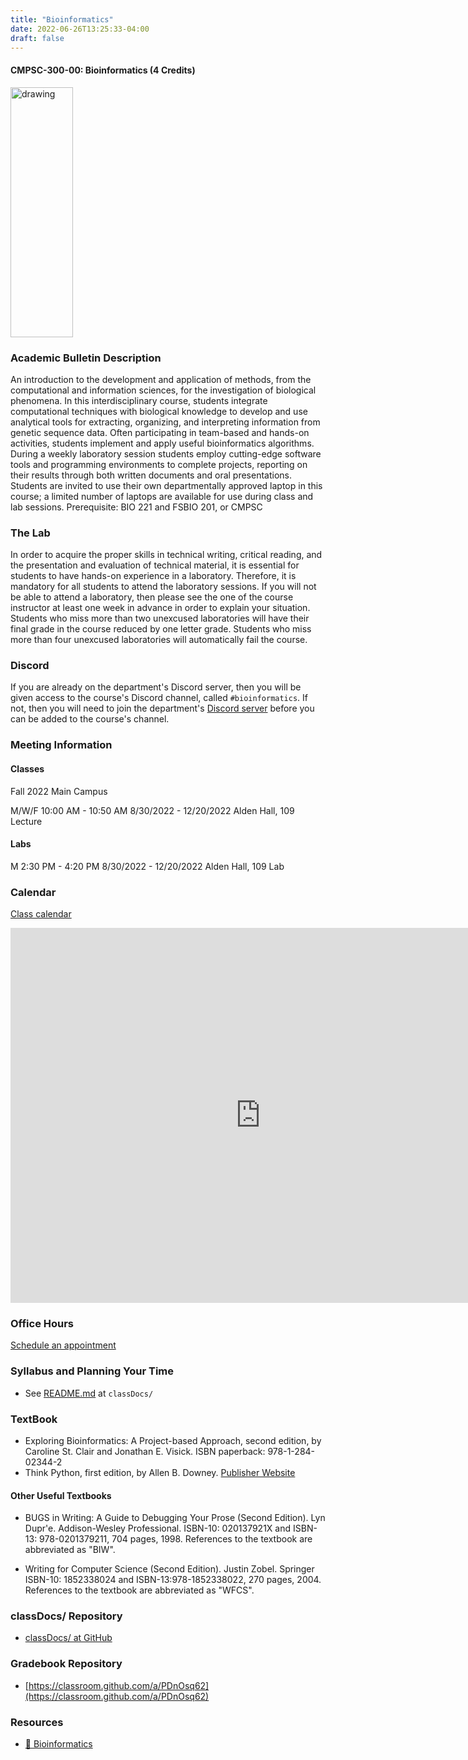 ```yaml
---
title: "Bioinformatics"
date: 2022-06-26T13:25:33-04:00
draft: false
---
```

#### CMPSC-300-00: Bioinformatics (4 Credits)

<img src="/images/bioinformatics/bioinfo2.png" alt="drawing" width="100" height="400"/>



### Academic Bulletin Description

An introduction to the development and application of methods, from the computational and information sciences, for the investigation of biological phenomena. In this interdisciplinary course, students integrate computational techniques with biological knowledge to develop and use analytical tools for extracting, organizing, and interpreting information from genetic sequence data. Often participating in team-based and hands-on activities, students implement and apply useful bioinformatics algorithms. During a weekly laboratory session students employ cutting-edge software tools and programming environments to complete projects, reporting on their results through both written documents and oral presentations. Students are invited to use their own departmentally approved laptop in this course; a limited number of laptops are available for use during class and lab sessions. Prerequisite: BIO 221 and FSBIO 201, or CMPSC

### The Lab

In order to acquire the proper skills in technical writing, critical reading, and the presentation and evaluation of technical material, it is essential for students to have hands-on experience in a laboratory. Therefore, it is mandatory for all students to attend the laboratory sessions. If you will not be able to attend a laboratory, then please see the one of the course instructor at least one week in advance in order to explain your situation. Students who miss more than two unexcused laboratories will have their final grade in the course reduced by one letter grade. Students who miss more than four unexcused laboratories will automatically fail the course.

### Discord

If you are already on the department's Discord server, then you will be given access to the course's Discord channel, called `#bioinformatics`. If not, then you will need to join the department's [Discord server](https://discord.gg/kejsp3QB) before you can be added to the course's channel.

### Meeting Information

#### Classes

Fall 2022
Main Campus

M/W/F 10:00 AM - 10:50 AM
8/30/2022 - 12/20/2022
Alden Hall, 109 Lecture

#### Labs

M 2:30 PM - 4:20 PM
8/30/2022 - 12/20/2022
Alden Hall, 109 Lab

### Calendar

[Class calendar](https://calendar.google.com/calendar/u/0?cid=Y19jdHRuYjFkOXJhZjNhNGdlam90NXFzNGVpMEBncm91cC5jYWxlbmRhci5nb29nbGUuY29t)


<iframe src="https://calendar.google.com/calendar/embed?src=c_cttnb1d9raf3a4gejot5qs4ei0%40group.calendar.google.com&ctz=America%2FNew_York" style="border: 0" width="800" height="600" frameborder="0" scrolling="no"></iframe>


### Office Hours

[Schedule an appointment](/contactandabout/)

### Syllabus and Planning Your Time

* See [README.md](https://github.com/CMPSC-300-Allegheny-College-Fall-2022/classDocs/blob/main/README.md) at `classDocs/`

### TextBook

 + Exploring Bioinformatics: A Project-based Approach, second edition, by Caroline St. Clair and Jonathan E. Visick. ISBN paperback: 978-1-284-02344-2
 + Think Python, first edition, by Allen B. Downey.
[Publisher Website](https://greenteapress.com/wp/)

#### Other Useful Textbooks

* BUGS in Writing: A Guide to Debugging Your Prose (Second Edition). Lyn Dupr\'e. Addison-Wesley Professional. ISBN-10: 020137921X and ISBN-13: 978-0201379211, 704 pages, 1998. References to the textbook are abbreviated as "BIW".

* Writing for Computer Science (Second Edition). Justin Zobel. Springer ISBN-10: 1852338024 and ISBN-13:978-1852338022, 270 pages, 2004. References to the textbook are abbreviated as "WFCS".

### classDocs/ Repository

* [classDocs/ at GitHub](https://github.com/CMPSC-300-Allegheny-College-Fall-2022/classDocs)

### Gradebook Repository

* [https://classroom.github.com/a/PDnOsq62](https://classroom.github.com/a/PDnOsq62)


### Resources

  + [:dna: Bioinformatics](/resources/bioinformatics_resources/)
